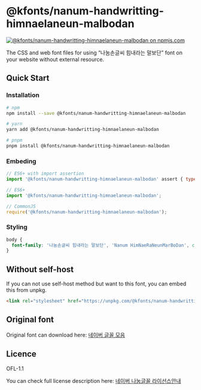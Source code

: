 # @kfonts/nanum-handwritting-himnaelaneun-malbodan

[![@kfonts/nanum-handwritting-himnaelaneun-malbodan on npmjs.com](https://img.shields.io/npm/v/%40kfonts%2Fnanum-handwritting-himnaelaneun-malbodan)](https://www.npmjs.com/package/@kfonts/nanum-handwritting-himnaelaneun-malbodan)

The CSS and web font files for using &OpenCurlyDoubleQuote;나눔손글씨 힘내라는 말보단&CloseCurlyDoubleQuote; font on your website without external resource.

## Quick Start

### Installation

```sh
# npm
npm install --save @kfonts/nanum-handwritting-himnaelaneun-malbodan

# yarn
yarn add @kfonts/nanum-handwritting-himnaelaneun-malbodan

# pnpm
pnpm install @kfonts/nanum-handwritting-himnaelaneun-malbodan
```

### Embeding

```js
// ES6+ with import assertion
import '@kfonts/nanum-handwritting-himnaelaneun-malbodan' assert { type: 'css' };

// ES6+
import '@kfonts/nanum-handwritting-himnaelaneun-malbodan';

// CommonJS
require('@kfonts/nanum-handwritting-himnaelaneun-malbodan');
```

### Styling

```css
body {
  font-family: '나눔손글씨 힘내라는 말보단', 'Nanum HimNaeRaNeunMarBoDan', cursive;
}
```

## Without self-host

If you can not use self-host method but want to this font, you can embed this from unpkg.

```html
<link rel="stylesheet" href="https://unpkg.com/@kfonts/nanum-handwritting-himnaelaneun-malbodan/index.css" />
```

## Original font

Original font can download here: [네이버 글꼴 모음](https://hangeul.naver.com/font)

## Licence

OFL-1.1

You can check full license description here: [네이버 나눔글꼴 라이선스안내](https://help.naver.com/service/30016/contents/18088?osType=PC&lang=ko)
